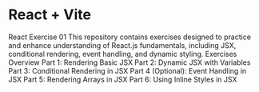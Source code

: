 # React + Vite
React Exercise 01
This repository contains exercises designed to practice and enhance understanding of React.js fundamentals, including JSX, conditional rendering, event handling, and dynamic styling.
Exercises Overview
Part 1: Rendering Basic JSX
Part 2: Dynamic JSX with Variables
Part 3: Conditional Rendering in JSX
Part 4 (Optional): Event Handling in JSX
Part 5: Rendering Arrays in JSX
Part 6: Using Inline Styles in JSX

